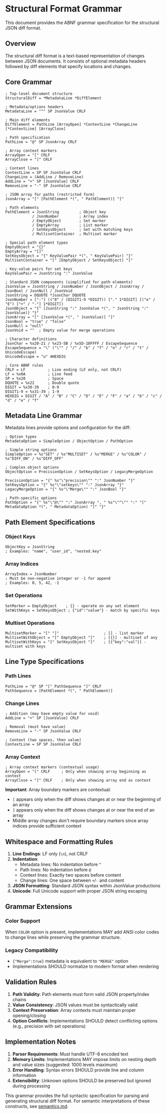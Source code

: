 # Structural Format Grammar

This document provides the ABNF grammar specification for the structural JSON diff format.

## Overview

The structural diff format is a text-based representation of changes between JSON documents. It consists of optional metadata headers followed by diff elements that specify locations and changes.

## Core Grammar

```abnf
; Top-level document structure
StructuralDiff = *MetadataLine *DiffElement

; Metadata/options headers
MetadataLine = "^" SP JsonValue CRLF

; Main diff elements
DiffElement = PathLine [ArrayOpen] *ContextLine *ChangeLine [*ContextLine] [ArrayClose]

; Path specification
PathLine = "@" SP JsonArray CRLF

; Array context markers
ArrayOpen = "[" CRLF
ArrayClose = "]" CRLF

; Content lines
ContextLine = SP SP JsonValue CRLF
ChangeLine = (AddLine / RemoveLine)
AddLine = "+" SP [JsonValue] CRLF
RemoveLine = "-" SP JsonValue CRLF

; JSON array for paths (restricted form)
JsonArray = "[" [PathElement *(", " PathElement)] "]"

; Path elements
PathElement = JsonString         ; Object key
            / JsonNumber         ; Array index  
            / EmptyObject        ; Set marker
            / EmptyArray         ; List marker
            / SetKeysObject      ; Set with matching keys
            / MultisetContainer  ; Multiset marker

; Special path element types
EmptyObject = "{}"
EmptyArray = "[]"
SetKeysObject = "{" KeyValuePair *(", " KeyValuePair) "}"
MultisetContainer = "[" [EmptyObject / SetKeysObject] "]"

; Key-value pairs for set keys
KeyValuePair = JsonString ":" JsonValue

; Standard JSON components (simplified for path elements)
JsonValue = JsonString / JsonNumber / JsonObject / JsonArray / JsonBool / JsonNull / JsonVoid
JsonString = DQUOTE *JsonChar DQUOTE
JsonNumber = ["-"] (("0" / (DIGIT1-9 *DIGIT)) ["." 1*DIGIT] [("e" / "E") ["+" / "-"] 1*DIGIT])
JsonObject = "{" [JsonString ":" JsonValue *(", " JsonString ":" JsonValue)] "}"
JsonArray = "[" [JsonValue *(", " JsonValue)] "]"
JsonBool = "true" / "false"
JsonNull = "null"
JsonVoid = ""  ; Empty value for merge operations

; Character definitions
JsonChar = %x20-21 / %x23-5B / %x5D-10FFFF / EscapeSequence
EscapeSequence = "\" ("\"" / "/" / "b" / "f" / "n" / "r" / "t" / UnicodeEscape)
UnicodeEscape = "u" 4HEXDIG

; Core ABNF rules  
CRLF = LF          ; Line ending (LF only, not CRLF)
LF = %x0A          ; Line feed
SP = %x20          ; Space
DQUOTE = %x22      ; Double quote
DIGIT = %x30-39    ; 0-9
DIGIT1-9 = %x31-39 ; 1-9
HEXDIG = DIGIT / "A" / "B" / "C" / "D" / "E" / "F" / "a" / "b" / "c" / "d" / "e" / "f"
```

## Metadata Line Grammar

Metadata lines provide options and configuration for the diff:

```abnf
; Option types
MetadataOption = SimpleOption / ObjectOption / PathOption

; Simple string options
SimpleOption = %s"SET" / %s"MULTISET" / %s"MERGE" / %s"COLOR" / %s"DIFF_ON" / %s"DIFF_OFF"

; Complex object options  
ObjectOption = PrecisionOption / SetKeysOption / LegacyMergeOption

PrecisionOption = "{" %s"\"precision\"" ":" JsonNumber "}"
SetKeysOption = "{" %s"\"setkeys\"" ":" JsonArray "}"
LegacyMergeOption = "{" %s"\"Merge\"" ":" JsonBool "}"

; Path-specific options
PathOption = "{" %s"\"@\"" ":" JsonArray ", " %s"\"^\"" ":" "[" MetadataOption *(", " MetadataOption) "]" "}"
```

## Path Element Specifications

### Object Keys
```abnf
ObjectKey = JsonString
; Examples: "name", "user_id", "nested.key"
```

### Array Indices
```abnf
ArrayIndex = JsonNumber
; Must be non-negative integer or -1 for append
; Examples: 0, 5, 42, -1
```

### Set Operations
```abnf
SetMarker = EmptyObject    ; {} - operate on any set element
SetWithKeys = SetKeysObject ; {"id":"value"} - match by specific keys
```

### Multiset Operations  
```abnf
MultisetMarker = "[" "]"                    ; [] - list marker
MultisetWithObject = "[" EmptyObject "]"    ; [{}] - multiset of any
MultisetWithKeys = "[" SetKeysObject "]"    ; [{"key":"val"}] - multiset with keys
```

## Line Type Specifications

### Path Lines
```abnf
PathLine = "@" SP "[" PathSequence "]" CRLF
PathSequence = [PathElement *(", " PathElement)]
```

### Change Lines
```abnf
; Addition (may have empty value for void)
AddLine = "+" SP [JsonValue] CRLF

; Removal (must have value)
RemoveLine = "-" SP JsonValue CRLF

; Context (two spaces, then value)
ContextLine = SP SP JsonValue CRLF
```

### Array Context
```abnf
; Array context markers (contextual usage)
ArrayOpen = "[" CRLF     ; Only when showing array beginning as context
ArrayClose = "]" CRLF    ; Only when showing array end as context
```

**Important**: Array boundary markers are contextual:
- `[` appears only when the diff shows changes at or near the beginning of an array
- `]` appears only when the diff shows changes at or near the end of an array  
- Middle array changes don't require boundary markers since array indices provide sufficient context

## Whitespace and Formatting Rules

1. **Line Endings**: LF only (`\n`), not CRLF
2. **Indentation**: 
   - Metadata lines: No indentation before `^`
   - Path lines: No indentation before `@`
   - Context lines: Exactly two spaces before content
   - Change lines: One space between `+`/`-` and content
3. **JSON Formatting**: Standard JSON syntax within JsonValue productions
4. **Unicode**: Full Unicode support with proper JSON string escaping

## Grammar Extensions

### Color Support
When `COLOR` option is present, implementations MAY add ANSI color codes to change lines while preserving the grammar structure.

### Legacy Compatibility  
- `{"Merge":true}` metadata is equivalent to `"MERGE"` option
- Implementations SHOULD normalize to modern format when rendering

## Validation Rules

1. **Path Validity**: Path elements must form valid JSON property/index chains
2. **Value Consistency**: JSON values must be syntactically valid
3. **Context Preservation**: Array contexts must maintain proper opening/closing
4. **Option Conflicts**: Implementations SHOULD detect conflicting options (e.g., precision with set operations)

## Implementation Notes

1. **Parser Requirements**: Must handle UTF-8 encoded text
2. **Memory Limits**: Implementations MAY impose limits on nesting depth and value sizes (suggested: 1000 levels maximum)
3. **Error Handling**: Syntax errors SHOULD provide line and column information
4. **Extensibility**: Unknown options SHOULD be preserved but ignored during processing

This grammar provides the full syntactic specification for parsing and generating structural diff format. For semantic interpretations of these constructs, see [semantics.md](semantics.md).